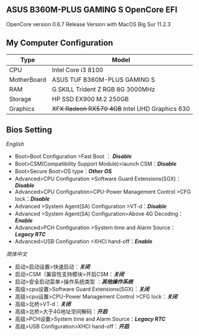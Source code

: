 ## ASUS B360M-PLUS GAMING S OpenCore EFI

OpenCore version 0.6.7 Release Version with MacOS Big Sur 11.2.3 

## My Computer Configuration

| Type  | Model |
| ------ | ------ |
| CPU | Intel Core i3 8100 |
| MotherBoard | ASUS TUF B360M-PLUS GAMING S |
| RAM | G.SKILL Trident Z RGB 8G 3000MHz |
| Storage | HP SSD EX900 M.2 250GB |
| Graphics | ~~XFX Radeon RX570 4GB~~  Intel UHD Graphics 630 |


## Bios Setting
 
*English*    

- Boot>Boot Configuration >Fast Boot ： ***Disable***
- Boot>CSM(Compatibility Support Module)>launch CSM：***Disable***
- Boot>Secure Boot>OS type：***Other OS***
- Advanced>CPU Configuration >Software Guard Extensions(SGX)：***Disable***
- Advanced>CPU Configuration>CPU-Power Management Control >CFG lock：***Disable***
- Advanced >System Agent(SA) Configuration >VT-d：***Disable***
- Advanced >System Agent(SA) Configuration>Above 4G Decoding：***Enable***
- Advanced>PCH Configuration >System time and Alarm Source：***Legacy RTC***
- Advanced>USB Configuration >XHCI hand-off：***Enable***



*简体中文*    

* 启动>启动设置>快速启动：***关闭***
* 启动>CSM（兼容性支持模块>开启CSM：***关闭***
* 启动>安全启动菜单>操作系统类型 ：***其他操作系统***
* 高级>cpu设置>Software Guard Extensions(SGX)：***关闭***
* 高级>cpu设置>CPU-Power Management Control >CFG lock：***关闭***
* 高级>北桥>VT-d：***关闭***
* 高级>北桥>大于4G地址空间解码：***开启***
* 高级>PCH设置>System time and Alarm Source：***Legacy RTC***
* 高级>USB Configuration>XHCI hand-off：***开启***
